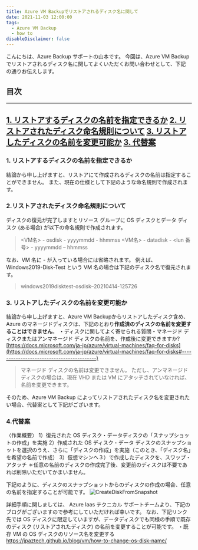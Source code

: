 ```yaml
---
title: Azure VM Backupでリストアされるディスク名に関して
date: 2021-11-03 12:00:00
tags:
  - Azure VM Backup
  - how to
disableDisclaimer: false
---
```


<!-- more -->
こんにちは、Azure Backup サポートの山本です。
今回は、Azure VM Backup でリストアされるディスク名に関してよくいただくお問い合わせとして、下記 の通りお伝えします。

## 目次
-----------------------------------------------------------
[1. リストアするディスクの名前を指定できるか](#1)
[2. リストアされたディスク命名規則について](#2)
[3. リストアしたディスクの名前を変更可能か](#3)
[3. 代替案](#4)
-----------------------------------------------------------

### <a id="1"></a>1. リストアするディスクの名前を指定できるか
結論から申し上げますと、リストアにて作成されるディスクの名前は指定することができません。
また、現在の仕様として下記のような命名規則で作成されます。

### <a id="2"></a>2.リストアされたディスク命名規則について
ディスクの復元が完了しますとリソース グループに OS ディスクとデータ ディスク (ある場合) が以下の命名規則で作成されます。

>    <VM名> - osdisk - yyyymmdd - hhmmss
>    <VM名> - datadisk - <lun 番号> - yyyymmdd – hhmmss


なお、VM 名に - が入っている場合には省略されます。
例えば、Windows2019-Disk-Test という VM 名の場合は下記のディスク名で復元されます。
　　　
>windows2019disktest-osdisk–20210414-125726

### <a id="3"></a> 3. リストアしたディスクの名前を変更可能か
結論から申し上げますと、Azure VM Backupからリストアしたディスク含め、Azure のマネージドディスクは、下記のとおり**作成済のディスクの名前を変更することはできません**。
・ディスクに関してよく寄せられる質問 - マネージド ディスクまたはアンマネージド ディスクの名前を、作成後に変更できますか?
[https://docs.microsoft.com/ja-jp/azure/virtual-machines/faq-for-disks](https://docs.microsoft.com/ja-jp/azure/virtual-machines/faq-for-disks#------------------------------------------)
>マネージド ディスクの名前は変更できません。 ただし、アンマネージド ディスクの場合は、現在 VHD または VM にアタッチされていなければ、名前を変更できます。

そのため、Azure VM Backup によってリストアされたディスク名を変更されたい場合、代替案として下記がございます。

### <a id="4"></a> 4.代替案
〈作業概要〉
1）復元された OS ディスク・データディスクの「スナップショットの作成」を実施
2）作成された OS ディスク・データ ディスクのスナップショットを選択のうえ、さらに「ディスクの作成」を実施（このとき、「ディスク名」を希望の名前で作成）
3）仮想マシンへ３）で作成したディスクを、スワップ・アタッチ
＊任意の名前のディスクの作成完了後、変更前のディスクは不要であれば削除いただいてかまいません。

 
下記のように、ディスクのスナップショットからのディスクの作成の場合、任意の名前を指定することが可能です。
![CreateDiskFromSnapshot](https://user-images.githubusercontent.com/71251920/140078998-fe56c03e-f230-4c17-85c6-da53d170172a.jpg)



詳細手順に関しましては、 Azure Iaas テクニカル サポートチームより、下記のブログがございますので参考にしていただければ幸いです。
なお、下記リンク先では OS ディスクに限定していますが、データディスクでも同様の手順で既存のディスク (リストアされたディスク) の名前を変更することが可能です。
・既存 VM の OS ディスクのリソース名を変更する
https://jpaztech.github.io/blog/vm/how-to-change-os-disk-name/


